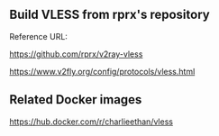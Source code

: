 ## Build VLESS from rprx's repository

Reference URL:  

https://github.com/rprx/v2ray-vless   

https://www.v2fly.org/config/protocols/vless.html

## Related Docker images

https://hub.docker.com/r/charlieethan/vless
